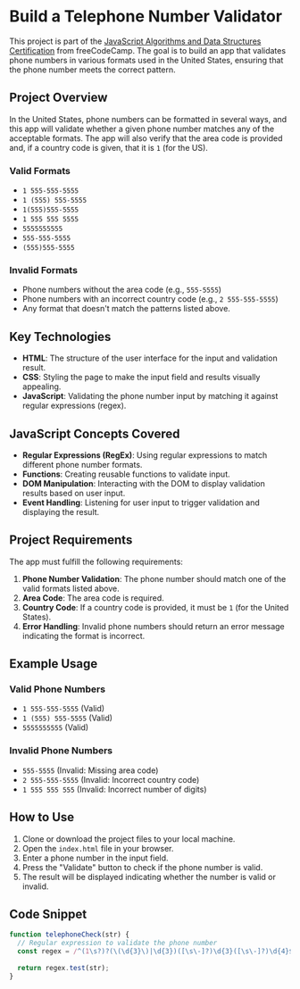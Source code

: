 # Build a Telephone Number Validator

This project is part of the [JavaScript Algorithms and Data Structures Certification](https://www.freecodecamp.org/learn) from freeCodeCamp. The goal is to build an app that validates phone numbers in various formats used in the United States, ensuring that the phone number meets the correct pattern.

## Project Overview

In the United States, phone numbers can be formatted in several ways, and this app will validate whether a given phone number matches any of the acceptable formats. The app will also verify that the area code is provided and, if a country code is given, that it is `1` (for the US).

### Valid Formats

- `1 555-555-5555`
- `1 (555) 555-5555`
- `1(555)555-5555`
- `1 555 555 5555`
- `5555555555`
- `555-555-5555`
- `(555)555-5555`

### Invalid Formats

- Phone numbers without the area code (e.g., `555-5555`)
- Phone numbers with an incorrect country code (e.g., `2 555-555-5555`)
- Any format that doesn't match the patterns listed above.

## Key Technologies

- **HTML**: The structure of the user interface for the input and validation result.
- **CSS**: Styling the page to make the input field and results visually appealing.
- **JavaScript**: Validating the phone number input by matching it against regular expressions (regex).

## JavaScript Concepts Covered

- **Regular Expressions (RegEx)**: Using regular expressions to match different phone number formats.
- **Functions**: Creating reusable functions to validate input.
- **DOM Manipulation**: Interacting with the DOM to display validation results based on user input.
- **Event Handling**: Listening for user input to trigger validation and displaying the result.

## Project Requirements

The app must fulfill the following requirements:

1. **Phone Number Validation**: The phone number should match one of the valid formats listed above.
2. **Area Code**: The area code is required.
3. **Country Code**: If a country code is provided, it must be `1` (for the United States).
4. **Error Handling**: Invalid phone numbers should return an error message indicating the format is incorrect.

## Example Usage

### Valid Phone Numbers

- `1 555-555-5555` (Valid)
- `1 (555) 555-5555` (Valid)
- `5555555555` (Valid)

### Invalid Phone Numbers

- `555-5555` (Invalid: Missing area code)
- `2 555-555-5555` (Invalid: Incorrect country code)
- `1 555 555 555` (Invalid: Incorrect number of digits)

## How to Use

1. Clone or download the project files to your local machine.
2. Open the `index.html` file in your browser.
3. Enter a phone number in the input field.
4. Press the "Validate" button to check if the phone number is valid.
5. The result will be displayed indicating whether the number is valid or invalid.

## Code Snippet

```js
function telephoneCheck(str) {
  // Regular expression to validate the phone number
  const regex = /^(1\s?)?(\(\d{3}\)|\d{3})([\s\-]?)\d{3}([\s\-]?)\d{4}$/;
  
  return regex.test(str);
}
